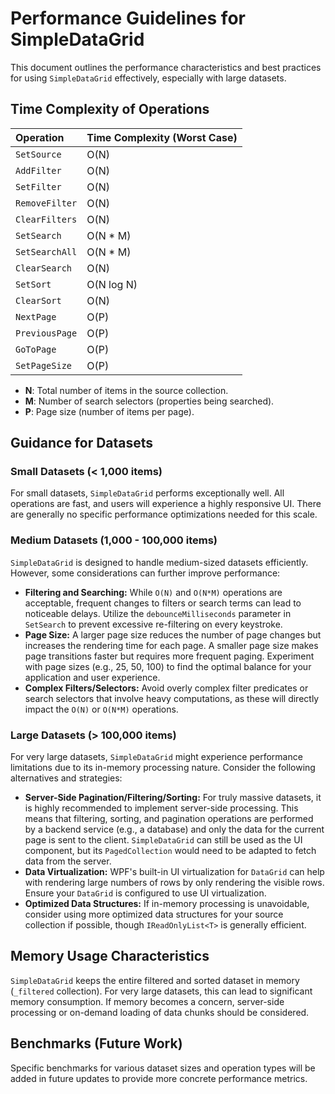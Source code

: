 # Performance Guidelines for SimpleDataGrid

This document outlines the performance characteristics and best practices for using `SimpleDataGrid` effectively, especially with large datasets.

## Time Complexity of Operations

| Operation        | Time Complexity (Worst Case) |
| :--------------- | :--------------------------- |
| `SetSource`      | O(N)                         |
| `AddFilter`      | O(N)                         |
| `SetFilter`      | O(N)                         |
| `RemoveFilter`   | O(N)                         |
| `ClearFilters`   | O(N)                         |
| `SetSearch`      | O(N * M)                     |
| `SetSearchAll`   | O(N * M)                     |
| `ClearSearch`    | O(N)                         |
| `SetSort`        | O(N log N)                   |
| `ClearSort`      | O(N)                         |
| `NextPage`       | O(P)                         |
| `PreviousPage`   | O(P)                         |
| `GoToPage`       | O(P)                         |
| `SetPageSize`    | O(P)                         |

*   **N**: Total number of items in the source collection.
*   **M**: Number of search selectors (properties being searched).
*   **P**: Page size (number of items per page).

## Guidance for Datasets

### Small Datasets (< 1,000 items)

For small datasets, `SimpleDataGrid` performs exceptionally well. All operations are fast, and users will experience a highly responsive UI. There are generally no specific performance optimizations needed for this scale.

### Medium Datasets (1,000 - 100,000 items)

`SimpleDataGrid` is designed to handle medium-sized datasets efficiently. However, some considerations can further improve performance:

*   **Filtering and Searching:** While `O(N)` and `O(N*M)` operations are acceptable, frequent changes to filters or search terms can lead to noticeable delays. Utilize the `debounceMilliseconds` parameter in `SetSearch` to prevent excessive re-filtering on every keystroke.
*   **Page Size:** A larger page size reduces the number of page changes but increases the rendering time for each page. A smaller page size makes page transitions faster but requires more frequent paging. Experiment with page sizes (e.g., 25, 50, 100) to find the optimal balance for your application and user experience.
*   **Complex Filters/Selectors:** Avoid overly complex filter predicates or search selectors that involve heavy computations, as these will directly impact the `O(N)` or `O(N*M)` operations.

### Large Datasets (> 100,000 items)

For very large datasets, `SimpleDataGrid` might experience performance limitations due to its in-memory processing nature. Consider the following alternatives and strategies:

*   **Server-Side Pagination/Filtering/Sorting:** For truly massive datasets, it is highly recommended to implement server-side processing. This means that filtering, sorting, and pagination operations are performed by a backend service (e.g., a database) and only the data for the current page is sent to the client. `SimpleDataGrid` can still be used as the UI component, but its `PagedCollection` would need to be adapted to fetch data from the server.
*   **Data Virtualization:** WPF's built-in UI virtualization for `DataGrid` can help with rendering large numbers of rows by only rendering the visible rows. Ensure your `DataGrid` is configured to use UI virtualization.
*   **Optimized Data Structures:** If in-memory processing is unavoidable, consider using more optimized data structures for your source collection if possible, though `IReadOnlyList<T>` is generally efficient.

## Memory Usage Characteristics

`SimpleDataGrid` keeps the entire filtered and sorted dataset in memory (`_filtered` collection). For very large datasets, this can lead to significant memory consumption. If memory becomes a concern, server-side processing or on-demand loading of data chunks should be considered.

## Benchmarks (Future Work)

Specific benchmarks for various dataset sizes and operation types will be added in future updates to provide more concrete performance metrics.
